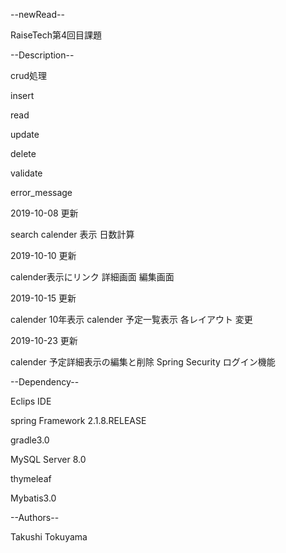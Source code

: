 --newRead--

RaiseTech第4回目課題

--Description--

crud処理

insert

read

update

delete

validate

error_message

2019-10-08 更新

search
calender 表示
日数計算

2019-10-10 更新

calender表示にリンク
詳細画面
編集画面

2019-10-15 更新

calender 10年表示
calender 予定一覧表示
各レイアウト 変更

2019-10-23 更新

calender 予定詳細表示の編集と削除
Spring Security ログイン機能

--Dependency--

Eclips IDE 

spring Framework 2.1.8.RELEASE

gradle3.0

MySQL Server 8.0

thymeleaf

Mybatis3.0

--Authors--

Takushi Tokuyama
